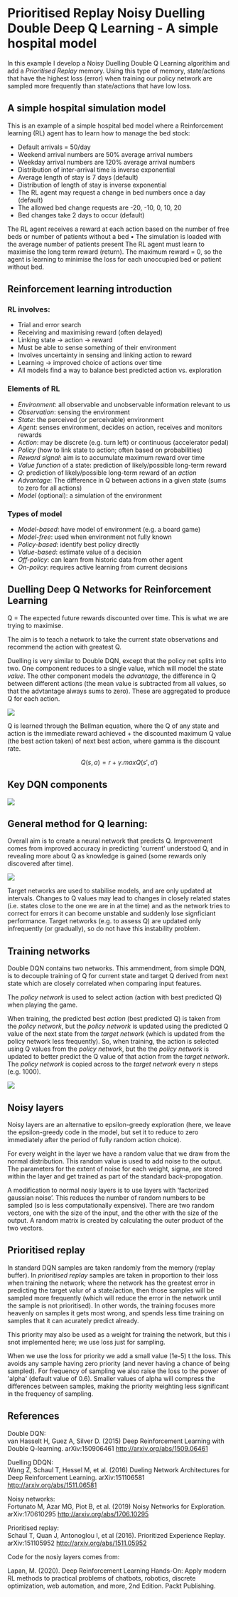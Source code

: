   
# Prioritised Replay Noisy Duelling Double Deep Q Learning - A simple hospital model  
  
In this example I develop a Noisy Duelling Double Q Learning algorithim and add a *Prioritised Replay* memory. Using this type of memory, state/actions that have the highest loss (error) when training our policy network are sampled more frequently than state/actions that have low loss.   
  
## A simple hospital simulation model  
  
This is an example of a simple hospital bed model where a Reinforcement learning (RL) agent has to learn how to manage the bed stock:  
  
 * Default arrivals = 50/day 
 * Weekend arrival numbers are 50% average arrival numbers 
 * Weekday arrival numbers are 120% average arrival numbers 
 * Distribution of inter-arrival time is inverse exponential 
 * Average length of stay is 7 days (default) 
 * Distribution of length of stay is inverse exponential 
 * The RL agent may request a change in bed numbers once a day (default) 
 * The allowed bed change requests are -20, -10, 0, 10, 20 
 * Bed changes take 2 days to occur (default) 

The RL agent receives a reward at each action based on the number of free beds or number of patients without a bed • The simulation is loaded with the average number of patients present  The RL agent must learn to maximise the long term reward (return). The maximum reward = 0, so the agent is learning to minimise the loss for each unoccupied bed or patient without bed.  
  
## Reinforcement learning introduction  
  
### RL involves:  
* Trial and error search  
* Receiving and maximising reward (often delayed)  
* Linking state -> action -> reward  
* Must be able to sense something of their environment  
* Involves uncertainty in sensing and linking action to reward  
* Learning -> improved choice of actions over time  
* All models find a way to balance best predicted action vs. exploration  
  
### Elements of RL  
* *Environment*: all observable and unobservable information relevant to us  
* *Observation*: sensing the environment  
* *State*: the perceived (or perceivable) environment   
* *Agent*: senses environment, decides on action, receives and monitors rewards  
* *Action*: may be discrete (e.g. turn left) or continuous (accelerator pedal)  
* *Policy* (how to link state to action; often based on probabilities)  
* *Reward signal*: aim is to accumulate maximum reward over time  
* *Value function* of a state: prediction of likely/possible long-term reward  
* *Q*: prediction of likely/possible long-term reward of an *action*  
* *Advantage*: The difference in Q between actions in a given state (sums to zero for all actions)  
* *Model* (optional): a simulation of the environment  
  
### Types of model  
  
* *Model-based*: have model of environment (e.g. a board game)  
* *Model-free*: used when environment not fully known  
* *Policy-based*: identify best policy directly  
* *Value-based*: estimate value of a decision  
* *Off-policy*: can learn from historic data from other agent  
* *On-policy*: requires active learning from current decisions  
  
  
## Duelling Deep Q Networks for Reinforcement Learning  
  
Q = The expected future rewards discounted over time. This is what we are trying to maximise.  
  
The aim is to teach a network to take the current state observations and recommend the action with greatest Q.  
  
Duelling is very similar to Double DQN, except that the policy net splits into two. One component reduces to a single value, which will model the state *value*. The other component models the *advantage*, the difference in Q between different actions (the mean value is subtracted from all values, so that the advtantage always sums to zero). These are aggregated to produce Q for each action.   
  
  ![](https://github.com/MichaelAllen1966/learninghospital/raw/9c67c96e4d027a20ffc862ec26f6690844e159be/images/duelling_dqn.png) 
  
Q is learned through the Bellman equation, where the Q of any state and action is the immediate reward achieved + the discounted maximum Q value (the best action taken) of next best action, where gamma is the discount rate.  
  
$$Q(s,a)=r + \gamma.maxQ(s',a')$$  
  
## Key DQN components  
  
![](https://github.com/MichaelAllen1966/learninghospital/raw/9c67c96e4d027a20ffc862ec26f6690844e159be/images/dqn_components.png)
  
  
## General method for Q learning:  
  
Overall aim is to create a neural network that predicts Q. Improvement comes from improved accuracy in predicting 'current' understood Q, and in revealing more about Q as knowledge is gained (some rewards only discovered after time).  
  
![](https://github.com/MichaelAllen1966/learninghospital/raw/9c67c96e4d027a20ffc862ec26f6690844e159be/images/dqn_process.png)
      
Target networks are used to stabilise models, and are only updated at intervals. Changes to Q values may lead to changes in closely related states (i.e. states close to the one we are in at the time) and as the network tries to correct for errors it can become unstable and suddenly lose signficiant performance. Target networks (e.g. to assess Q) are updated only infrequently (or gradually), so do not have this instability problem.  
  
## Training networks  
  
Double DQN contains two networks. This ammendment, from simple DQN, is to decouple training of Q for current state and target Q derived from next state which are closely correlated when comparing input features.  
  
The *policy network* is used to select action (action with best predicted Q) when playing the game.  
  
When training, the predicted best *action* (best predicted Q) is taken from the *policy network*, but the *policy network* is updated using the predicted Q value of the next state from the *target network* (which is updated from the policy network less frequently). So, when training, the action is selected using Q values from the *policy network*, but the the *policy network* is updated to better predict the Q value of that action from the *target network*. The *policy network* is copied across to the *target network* every *n* steps (e.g. 1000).  
  
![](https://github.com/MichaelAllen1966/learninghospital/raw/9c67c96e4d027a20ffc862ec26f6690844e159be/images/dqn_training.png)
## Noisy layers  
Noisy layers are an alternative to epsilon-greedy exploration (here, we leave the epsilon-greedy code in the model, but set it to reduce to zero immediately after the period of fully random action choice).  
  
For every weight in the layer we have a random value that we draw from the normal distribution. This random value is used to add noise to the output. The parameters for the extent of noise for each weight, sigma, are stored within the layer and get trained as part of the standard back-propogation.  
  
A modification to normal nosiy layers is to use layers with ‘factorized gaussian noise’. This reduces the number of random numbers to be sampled (so is less computationally expensive). There are two random vectors, one with the size of the input, and the other with the size of the output. A random matrix is created by calculating the outer product of the two vectors.  
  
## Prioritised replay  
  
In standard DQN samples are taken randomly from the memory (replay buffer). In *prioritised replay* samples are taken in proportion to their loss when training the network; where the network has the greatest error in predicting the target valur of a state/action, then those samples will be sampled more frequently (which will reduce the error in the network until the sample is not prioritised). In other words, the training focuses more heavenly on samples it gets most wrong, and spends less time training on samples that it can acurately predict already.  
  
This priority may also be used as a weight for training the network, but this i snot implemented here; we use loss just for sampling.  
  
When we use the loss for priority we add a small value (1e-5) t the loss. This avoids any sample having zero priority (and never having a chance of being sampled). For frequency of sampling we also raise the loss to the power of 'alpha' (default value of 0.6). Smaller values of alpha will compress the differences between samples, making the priority weighting less significant in the frequency of sampling.  
  
## References  
  
Double DQN:   
van Hasselt H, Guez A, Silver D. (2015) Deep Reinforcement Learning with Double Q-learning. arXiv:150906461 http://arxiv.org/abs/1509.06461  
  
Duelling DDQN:  
Wang Z, Schaul T, Hessel M, et al. (2016) Dueling Network Architectures for Deep Reinforcement Learning. arXiv:151106581 http://arxiv.org/abs/1511.06581  
  
Noisy networks:  
Fortunato M, Azar MG, Piot B, et al. (2019) Noisy Networks for Exploration. arXiv:170610295 http://arxiv.org/abs/1706.10295  
  
Prioritised replay:  
Schaul T, Quan J, Antonoglou I, et al (2016). Prioritized Experience Replay. arXiv:151105952 http://arxiv.org/abs/1511.05952  
  
Code for the nosiy layers comes from:  
  
Lapan, M. (2020). Deep Reinforcement Learning Hands-On: Apply modern RL methods to practical problems of chatbots, robotics, discrete optimization, web automation, and more, 2nd Edition. Packt Publishing.
